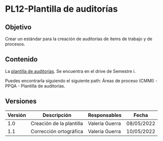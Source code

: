 # PL12-Plantilla de auditorías

## Objetivo

Crear un estándar para la creación de auditorías de items de trabajo y de procesos. 

## Contenido

La [plantilla de auditorías](https://docs.google.com/spreadsheets/d/1nkAKXW5tlkTucwkFfNALwD27FZ_BTNJTcovWHxatBoI/edit?usp=sharing). Se encuentra en el drive de Semestre i. 

Puedes encontrarla siguiendo el siguiente path: 
Áreas de proceso (CMMI) - PPQA - Plantilla de auditorías.


## Versiones

| Versión | Descripción                  | Responsables   | Fecha      |
| ------- | ---------------------------- | -------------- | ---------- |
| 1.0     | Creación de la plantilla     | Valeria Guerra | 08/05/2022  |
| 1.1     | Corrección ortográfica       | Valeria Guerra | 10/05/2022  |
